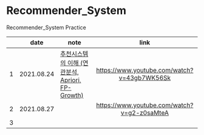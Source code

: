# Recommender_System
Recommender_System Practice

|   |    date    | note  |                     link                    |
|---|:----------:|------|:-------------------------------------------:|
| 1 | 2021.08.24 | [추천시스템의 이해 (연관분석, Apriori, FP-Growth)](Apriori.ipynb)     | https://www.youtube.com/watch?v=43gb7WK56Sk |
| 2 | 2021.08.27 |                 | https://www.youtube.com/watch?v=g2-z0saMteA |
| 3 |            |               |                                             |
